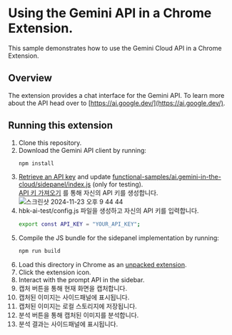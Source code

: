 # Using the Gemini API in a Chrome Extension.

This sample demonstrates how to use the Gemini Cloud API in a Chrome Extension.

## Overview

The extension provides a chat interface for the Gemini API. To learn more about the API head over to [https://ai.google.dev/](https://ai.google.dev/).

## Running this extension

1. Clone this repository.
2. Download the Gemini API client by running:
   ```sh
   npm install
   ```
3. [Retrieve an API key](https://ai.google.dev/gemini-api/docs/api-key) and update [functional-samples/ai.gemini-in-the-cloud/sidepanel/index.js](functional-samples/ai.gemini-in-the-cloud/sidepanel/index.js) (only for testing).    
   [API 키 가져오기](https://aistudio.google.com/app/apikey?hl=ko) 를 통해 자신의 API 키를 생성합니다.
   ![스크린샷 2024-11-23 오후 9 44 44](https://github.com/user-attachments/assets/3d5ffad1-0dbb-49b1-94a9-925c162d9629)
4. hbk-ai-test/config.js 파일을 생성하고 자신의 API 키를 입력합니다.
   ```sh
   export const API_KEY = "YOUR_API_KEY";
   ```
5. Compile the JS bundle for the sidepanel implementation by running:
   ```sh
   npm run build
   ```
6. Load this directory in Chrome as an [unpacked extension](https://developer.chrome.com/docs/extensions/mv3/getstarted/development-basics/#load-unpacked).
7. Click the extension icon.
8. Interact with the prompt API in the sidebar.
9. 캡처 버튼을 통해 현재 화면을 캡처합니다.
10. 캡처된 이미지는 사이드패널에 표시됩니다.
11. 캡처된 이미지는 로컬 스토리지에 저장됩니다.
12. 분석 버튼을 통해 캡처된 이미지를 분석합니다.
13. 분석 결과는 사이드패널에 표시됩니다.
